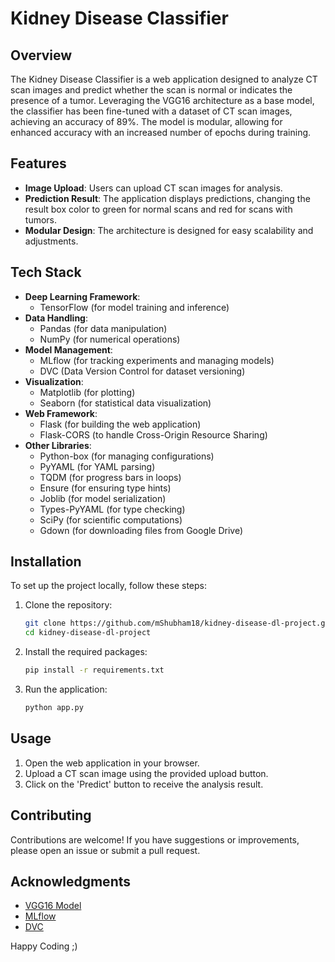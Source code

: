 # Kidney Disease Classifier

## Overview
The Kidney Disease Classifier is a web application designed to analyze CT scan images and predict whether the scan is normal or indicates the presence of a tumor. Leveraging the VGG16 architecture as a base model, the classifier has been fine-tuned with a dataset of CT scan images, achieving an accuracy of 89%. The model is modular, allowing for enhanced accuracy with an increased number of epochs during training.

## Features
- **Image Upload**: Users can upload CT scan images for analysis.
- **Prediction Result**: The application displays predictions, changing the result box color to green for normal scans and red for scans with tumors.
- **Modular Design**: The architecture is designed for easy scalability and adjustments.

## Tech Stack
- **Deep Learning Framework**: 
  - TensorFlow (for model training and inference)
- **Data Handling**:
  - Pandas (for data manipulation)
  - NumPy (for numerical operations)
- **Model Management**:
  - MLflow (for tracking experiments and managing models)
  - DVC (Data Version Control for dataset versioning)
- **Visualization**:
  - Matplotlib (for plotting)
  - Seaborn (for statistical data visualization)
- **Web Framework**:
  - Flask (for building the web application)
  - Flask-CORS (to handle Cross-Origin Resource Sharing)
- **Other Libraries**:
  - Python-box (for managing configurations)
  - PyYAML (for YAML parsing)
  - TQDM (for progress bars in loops)
  - Ensure (for ensuring type hints)
  - Joblib (for model serialization)
  - Types-PyYAML (for type checking)
  - SciPy (for scientific computations)
  - Gdown (for downloading files from Google Drive)

## Installation
To set up the project locally, follow these steps:

1. Clone the repository:
   ```bash
   git clone https://github.com/mShubham18/kidney-disease-dl-project.git
   cd kidney-disease-dl-project
   ```

2. Install the required packages:
   ```bash
   pip install -r requirements.txt
   ```

3. Run the application:
   ```bash
   python app.py
   ```

## Usage
1. Open the web application in your browser.
2. Upload a CT scan image using the provided upload button.
3. Click on the 'Predict' button to receive the analysis result.

## Contributing
Contributions are welcome! If you have suggestions or improvements, please open an issue or submit a pull request.

## Acknowledgments
- [VGG16 Model](https://arxiv.org/abs/1409.1556)
- [MLflow](https://mlflow.org/)
- [DVC](https://dvc.org/)

Happy Coding ;)
